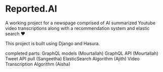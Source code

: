 # Reported.AI

A working project for a newspage comprised of AI summarized Youtube video transcriptions along with a recommendation system and elastic search ❤️

This project is built using Django and Hasura.

completed parts:
GraphQL models (Mourtallah)
GraphQL API (Mourtallah)
Tweet API pull (Sangeetha)
ElasticSearch Algorithm (Ajith)
Video Transcription Algorithm (Aisha)

